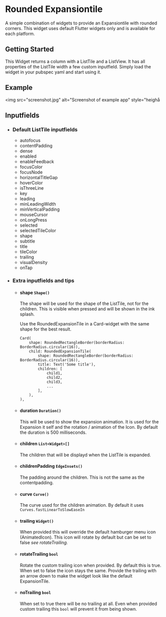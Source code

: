 # Rounded Expansiontile

A simple combination of widgets to provide an Expansiontile with rounded corners.
This widget uses default Flutter widgets only and is available for each platform.

## Getting Started

This Widget returns a column with a ListTile and a ListView. It has all properties of the ListTile width a few custom inputfield.
Simply load the widget in your pubspec yaml and start using it.

## Example

<img src="screenshot.jpg"
     alt="Screenshot of example app"
     style="heighå
## Inputfields

- ### Default ListTile inputfields

    - autofocus
    - contentPadding
    - dense
    - enabled
    - enableFeedback
    - focusColor
    - focusNode
    - horizontalTitleGap
    - hoverColor
    - isThreeLine
    - key
    - leading
    - minLeadingWidth
    - minVerticalPadding
    - mouseCursor
    - onLongPress
    - selected
    - selectedTileColor
    - shape
    - subtitle
    - title
    - tileColor
    - trailing
    - visualDensity
    - onTap

- ### Extra inputfields and tips

    - #### **shape** ```Shape()```
        The shape will be used for the shape of the ListTile, not for the children. This is visible when pressed and will be shown in the ink splash. 
    
        Use the RoundedExpansionTile in a Card-widget with the same shape for the best result.

        ``` 
        Card(
            shape: RoundedRectangleBorder(borderRadius: BorderRadius.circular(16)),
            child: RoundedExpansionTile(
                shape: RoundedRectangleBorder(borderRadius: BorderRadius.circular(16)),
                title: Text('Some title'),
                children: [
                    child1,
                    child2,
                    child3,
                    ...
                ],
            ),
        ),
        ```
    

    - #### **duration** ```Duration()```
        This will be used to show the expansion animation. It is used for the Expansion it self and the rotation / animation of the Icon. By default the duration is 500 milliseconds.

    - #### **children** ```List<Widget>[]```
        The children that will be displayd when the ListTile is expanded.

    - #### **childrenPadding** ```EdgeInsets()```
        The padding around the children. This is not the same as the contentpadding.

    - #### **curve** ```Curve()```
        The curve used for the children animation. By default it uses ```Curves.fastLinearToSlowEaseIn```

    - #### **trailing** ```Widget()```
        When provided this will override the default hamburger menu icon (AnimatedIcon). This icon will rotate by default but can be set to false _see rotateTrailing._ 

    - #### **rotateTrailing** ```bool```
        Rotate the custom trailing icon when provided. By default this is true. When set to false the icon stays the same. Provide the trailing with an arrow down to make the widget look like the default ExpansionTile.

    - #### noTrailing ```bool```
        When set to true there will be no trailing at all. Even when provided custom trailing this ```bool``` will prevent it from being shown.
